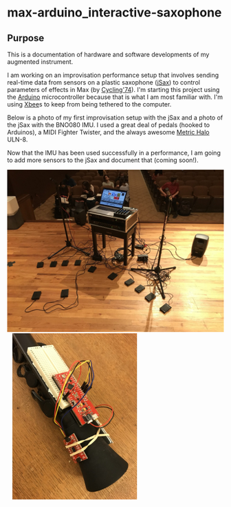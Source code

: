 # max-arduino_interactive-saxophone

## Purpose
This is a documentation of hardware and software developments of my augmented instrument.

I am working on an improvisation performance setup that involves sending real-time data from sensors on a plastic saxophone ([jSax](https://www.nuvoinstrumental.com/products/jsax/)) to control parameters of effects in Max (by [Cycling'74](https://cycling74.com)). I'm starting this project using the [Arduino](https://www.arduino.cc) microcontroller because that is what I am most familiar with. I'm using [Xbee](https://www.digi.com/xbee)s to keep from being tethered to the computer.

Below is a photo of my first improvisation setup with the jSax and a photo of the jSax with the BNO080 IMU. I used a great deal of pedals (hooked to Arduinos), a MIDI Fighter Twister, and the always awesome [Metric Halo](https://mhsecure.com/metric_halo/home.html) ULN-8.

Now that the IMU has been used successfully in a performance, I am going to add more sensors to the jSax and document that (coming soon!).

<img src="/media/2021-performance-setup.jpeg" width="515">&nbsp;&nbsp;&nbsp;<img src="/media/2021-prototype.jpeg" width="290">
